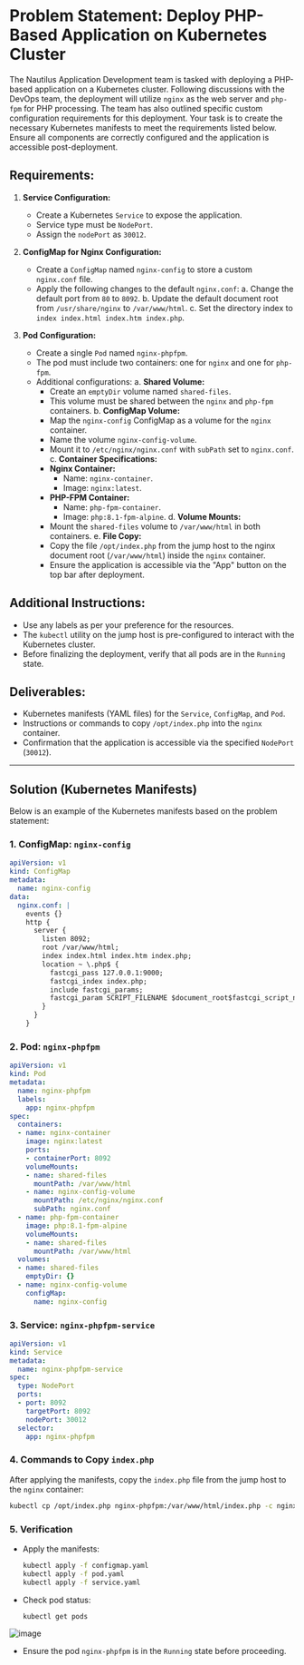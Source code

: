 # Problem Statement: Deploy PHP-Based Application on Kubernetes Cluster

The Nautilus Application Development team is tasked with deploying a PHP-based application on a Kubernetes cluster. Following discussions with the DevOps team, the deployment will utilize `nginx` as the web server and `php-fpm` for PHP processing. The team has also outlined specific custom configuration requirements for this deployment. Your task is to create the necessary Kubernetes manifests to meet the requirements listed below. Ensure all components are correctly configured and the application is accessible post-deployment.

## Requirements:

1. **Service Configuration:**
   - Create a Kubernetes `Service` to expose the application.
   - Service type must be `NodePort`.
   - Assign the `nodePort` as `30012`.

2. **ConfigMap for Nginx Configuration:**
   - Create a `ConfigMap` named `nginx-config` to store a custom `nginx.conf` file.
   - Apply the following changes to the default `nginx.conf`:
     a. Change the default port from `80` to `8092`.
     b. Update the default document root from `/usr/share/nginx` to `/var/www/html`.
     c. Set the directory index to `index index.html index.htm index.php`.

3. **Pod Configuration:**
   - Create a single `Pod` named `nginx-phpfpm`.
   - The pod must include two containers: one for `nginx` and one for `php-fpm`.
   - Additional configurations:
     a. **Shared Volume:**
        - Create an `emptyDir` volume named `shared-files`.
        - This volume must be shared between the `nginx` and `php-fpm` containers.
     b. **ConfigMap Volume:**
        - Map the `nginx-config` ConfigMap as a volume for the `nginx` container.
        - Name the volume `nginx-config-volume`.
        - Mount it to `/etc/nginx/nginx.conf` with `subPath` set to `nginx.conf`.
     c. **Container Specifications:**
        - **Nginx Container:**
          - Name: `nginx-container`.
          - Image: `nginx:latest`.
        - **PHP-FPM Container:**
          - Name: `php-fpm-container`.
          - Image: `php:8.1-fpm-alpine`.
     d. **Volume Mounts:**
        - Mount the `shared-files` volume to `/var/www/html` in both containers.
     e. **File Copy:**
        - Copy the file `/opt/index.php` from the jump host to the nginx document root (`/var/www/html`) inside the `nginx` container.
        - Ensure the application is accessible via the "App" button on the top bar after deployment.

## Additional Instructions:
- Use any labels as per your preference for the resources.
- The `kubectl` utility on the jump host is pre-configured to interact with the Kubernetes cluster.
- Before finalizing the deployment, verify that all pods are in the `Running` state.

## Deliverables:
- Kubernetes manifests (YAML files) for the `Service`, `ConfigMap`, and `Pod`.
- Instructions or commands to copy `/opt/index.php` into the `nginx` container.
- Confirmation that the application is accessible via the specified `NodePort` (`30012`).

---

## Solution (Kubernetes Manifests)

Below is an example of the Kubernetes manifests based on the problem statement:

### 1. ConfigMap: `nginx-config`
```yaml
apiVersion: v1
kind: ConfigMap
metadata:
  name: nginx-config
data:
  nginx.conf: |
    events {}
    http {
      server {
        listen 8092;
        root /var/www/html;
        index index.html index.htm index.php;
        location ~ \.php$ {
          fastcgi_pass 127.0.0.1:9000;
          fastcgi_index index.php;
          include fastcgi_params;
          fastcgi_param SCRIPT_FILENAME $document_root$fastcgi_script_name;
        }
      }
    }
```

### 2. Pod: `nginx-phpfpm`
```yaml
apiVersion: v1
kind: Pod
metadata:
  name: nginx-phpfpm
  labels:
    app: nginx-phpfpm
spec:
  containers:
  - name: nginx-container
    image: nginx:latest
    ports:
    - containerPort: 8092
    volumeMounts:
    - name: shared-files
      mountPath: /var/www/html
    - name: nginx-config-volume
      mountPath: /etc/nginx/nginx.conf
      subPath: nginx.conf
  - name: php-fpm-container
    image: php:8.1-fpm-alpine
    volumeMounts:
    - name: shared-files
      mountPath: /var/www/html
  volumes:
  - name: shared-files
    emptyDir: {}
  - name: nginx-config-volume
    configMap:
      name: nginx-config
```

### 3. Service: `nginx-phpfpm-service`
```yaml
apiVersion: v1
kind: Service
metadata:
  name: nginx-phpfpm-service
spec:
  type: NodePort
  ports:
  - port: 8092
    targetPort: 8092
    nodePort: 30012
  selector:
    app: nginx-phpfpm
```

### 4. Commands to Copy `index.php`
After applying the manifests, copy the `index.php` file from the jump host to the `nginx` container:
```bash
kubectl cp /opt/index.php nginx-phpfpm:/var/www/html/index.php -c nginx-container
```

### 5. Verification
- Apply the manifests:
  ```bash
  kubectl apply -f configmap.yaml
  kubectl apply -f pod.yaml
  kubectl apply -f service.yaml
  ```
- Check pod status:
  ```bash
  kubectl get pods
  ```
![image](https://github.com/user-attachments/assets/d14f7b1c-5f77-4cab-ad56-e67b5aef1f2e)
- Ensure the pod `nginx-phpfpm` is in the `Running` state before proceeding.

